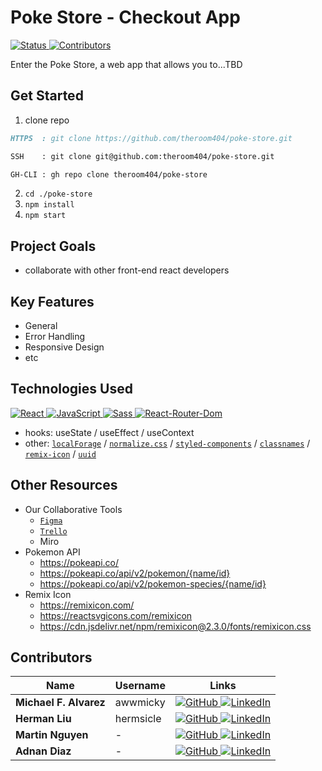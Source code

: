 # Poke Store - Checkout App

[ ![Status][Badge-Status] ][Site-Page]
[ ![Contributors][Badge-Contributors] ](#Contributors)

Enter the Poke Store, a web app that allows you to...TBD

## Get Started

1. clone repo
```md
HTTPS  : git clone https://github.com/theroom404/poke-store.git

SSH    : git clone git@github.com:theroom404/poke-store.git

GH-CLI : gh repo clone theroom404/poke-store
```
2. `cd ./poke-store`
3. `npm install`
4. `npm start`

## Project Goals

- collaborate with other front-end react developers

## Key Features

- General
- Error Handling
- Responsive Design
- etc

## Technologies Used

[ ![React][Badge-React] ][React]
[ ![JavaScript][Badge-JavaScript] ][JavaScript]
[ ![Sass][Badge-Sass] ][Sass]
[ ![React-Router-Dom][Badge-React-Router-Dom] ][React-Router-Dom]
- hooks:
useState /
useEffect / 
useContext
- other: 
[`localForage`][localForage] / 
[`normalize.css`][normalize-css] / 
[`styled-components`][styled-components] /
[`classnames`][classnames] /
[`remix-icon`][remix-icon] /
[`uuid`][uuid]

## Other Resources

- Our Collaborative Tools
  - [`Figma`][Figma]
  - [`Trello`][Trello]
  - Miro
- Pokemon API
  - https://pokeapi.co/
  - https://pokeapi.co/api/v2/pokemon/{name/id}
  - https://pokeapi.co/api/v2/pokemon-species/{name/id}
- Remix Icon
  - https://remixicon.com/
  - https://reactsvgicons.com/remixicon
  - https://cdn.jsdelivr.net/npm/remixicon@2.3.0/fonts/remixicon.css

## Contributors

| Name  | Username  | Links |
| ----- | --------- | ----- |
| **Michael F. Alvarez** | awwmicky   | [ ![GitHub][Badge-GitHub] ][Micky-GitHub] [ ![LinkedIn][Badge-LinkedIn] ][Micky-LinkedIn] |
| **Herman Liu**         | hermsicle  | [ ![GitHub][Badge-GitHub] ][Herman-GitHub] [ ![LinkedIn][Badge-LinkedIn] ][Herman-LinkedIn] |
| **Martin Nguyen**      | - | [ ![GitHub][Badge-GitHub] ][Martin-GitHub] [ ![LinkedIn][Badge-LinkedIn] ][Martin-LinkedIn] |
| **Adnan Diaz**         | - | [ ![GitHub][Badge-GitHub] ][Adnan-GitHub] [ ![LinkedIn][Badge-LinkedIn] ][Adnan-LinkedIn] |

<!--  -->

<!-- [ ![TypeScript][Badge-TypeScript] ][TypeScript] -->

<!-- badge color: success | important | informational -->
[Badge-Status]: https://img.shields.io/badge/Status-In_Development-informational?style=for-the-badge
[Badge-Contributors]: https://img.shields.io/badge/Contributors-4-lightgreen?style=for-the-badge
[Site-Page]: https://

[Figma]: https://www.figma.com/file/teMV2bbWUKLSKlkn8NHn0I/Poke-Store?node-id=0%3A1
[Trello]: https://trello.com/b/fz2gTMMX/poke-store
[Google Docs]: ___

[React]: https://reactjs.org/
[Sass]: https://sass-lang.com/
[JavaScript]: https://en.wikipedia.org/wiki/JavaScript
[TypeScript]: https://www.typescriptlang.org/
[React-Router-Dom]: https://reactrouter.com/
[Badge-React]: https://img.shields.io/badge/-React-20232A.svg?&style=for-the-badge&logo=React&logoColor=61DAFB
[Badge-Sass]: https://img.shields.io/badge/-Sass-hotpink.svg?&style=for-the-badge&logo=Sass&logoColor=FFF
[Badge-JavaScript]: https://img.shields.io/badge/-JavaScript-323330.svg?&style=for-the-badge&logo=JavaScript&logoColor=F0DB4F
[Badge-TypeScript]: https://img.shields.io/badge/-TypeScript-323330.svg?&style=for-the-badge&logo=TypeScript&logoColor=007ACC
[Badge-React-Router-Dom]: https://img.shields.io/badge/-React_Router-CA4245.svg?style=for-the-badge&logo=React-Router&logoColor=FFF

[localForage]: https://localforage.github.io/localForage/
[normalize-css]: https://necolas.github.io/normalize.css/
[styled-components]: https://styled-components.com/
[classnames]: https://jedwatson.github.io/classnames/
[remix-icon]: https://www.npmjs.com/package/remixicon-react
[uuid]: https://www.npmjs.com/package/uuid

[Badge-GitHub]: https://img.shields.io/badge/-GitHub-black.svg?style=for-the-badge&logo=GitHub&colorB=555
[Badge-LinkedIn]: https://img.shields.io/badge/-LinkedIn-black.svg?style=for-the-badge&logo=linkedin&colorB=555

[Micky-GitHub]: https://github.com/awwmicky
[Micky-LinkedIn]: https://www.linkedin.com/in/awwmicky/
[Herman-GitHub]: https://github.com/___
[Herman-LinkedIn]: https://www.linkedin.com/in/___/
[Martin-GitHub]: https://github.com/___
[Martin-LinkedIn]: https://www.linkedin.com/in/___/
[Adnan-GitHub]: https://github.com/___
[Adnan-LinkedIn]: https://www.linkedin.com/in/___/
